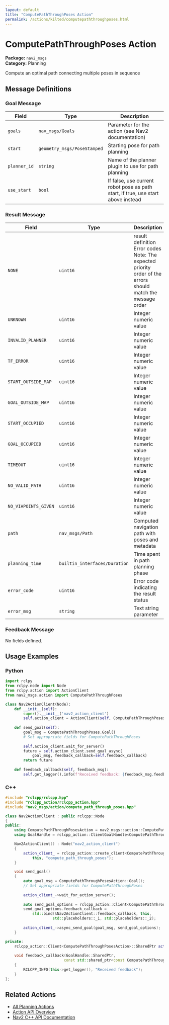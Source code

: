```yaml
---
layout: default
title: "ComputePathThroughPoses Action"
permalink: /actions/kilted/computepaththroughposes.html
---
```


# ComputePathThroughPoses Action

**Package:** `nav2_msgs`  
**Category:** Planning

Compute an optimal path connecting multiple poses in sequence

## Message Definitions

### Goal Message

| Field | Type | Description |
|-------|------|-------------|
| `goals` | `nav_msgs/Goals` | Parameter for the action (see Nav2 documentation) |
| `start` | `geometry_msgs/PoseStamped` | Starting pose for path planning |
| `planner_id` | `string` | Name of the planner plugin to use for path planning |
| `use_start` | `bool` | If false, use current robot pose as path start, if true, use start above instead |


### Result Message

| Field | Type | Description |
|-------|------|-------------|
| `NONE` | `uint16` | result definition Error codes Note: The expected priority order of the errors should match the message order |
| `UNKNOWN` | `uint16` | Integer numeric value |
| `INVALID_PLANNER` | `uint16` | Integer numeric value |
| `TF_ERROR` | `uint16` | Integer numeric value |
| `START_OUTSIDE_MAP` | `uint16` | Integer numeric value |
| `GOAL_OUTSIDE_MAP` | `uint16` | Integer numeric value |
| `START_OCCUPIED` | `uint16` | Integer numeric value |
| `GOAL_OCCUPIED` | `uint16` | Integer numeric value |
| `TIMEOUT` | `uint16` | Integer numeric value |
| `NO_VALID_PATH` | `uint16` | Integer numeric value |
| `NO_VIAPOINTS_GIVEN` | `uint16` | Integer numeric value |
| `path` | `nav_msgs/Path` | Computed navigation path with poses and metadata |
| `planning_time` | `builtin_interfaces/Duration` | Time spent in path planning phase |
| `error_code` | `uint16` | Error code indicating the result status |
| `error_msg` | `string` | Text string parameter |


### Feedback Message

No fields defined.


## Usage Examples

### Python

```python
import rclpy
from rclpy.node import Node
from rclpy.action import ActionClient
from nav2_msgs.action import ComputePathThroughPoses

class Nav2ActionClient(Node):
    def __init__(self):
        super().__init__('nav2_action_client')
        self.action_client = ActionClient(self, ComputePathThroughPoses, 'compute_path_through_poses')
        
    def send_goal(self):
        goal_msg = ComputePathThroughPoses.Goal()
        # Set appropriate fields for ComputePathThroughPoses
        
        self.action_client.wait_for_server()
        future = self.action_client.send_goal_async(
            goal_msg, feedback_callback=self.feedback_callback)
        return future
        
    def feedback_callback(self, feedback_msg):
        self.get_logger().info(f'Received feedback: {feedback_msg.feedback}')
```

### C++

```cpp
#include "rclcpp/rclcpp.hpp"
#include "rclcpp_action/rclcpp_action.hpp"
#include "nav2_msgs/action/compute_path_through_poses.hpp"

class Nav2ActionClient : public rclcpp::Node
{
public:
    using ComputePathThroughPosesAction = nav2_msgs::action::ComputePathThroughPoses;
    using GoalHandle = rclcpp_action::ClientGoalHandle<ComputePathThroughPosesAction>;

    Nav2ActionClient() : Node("nav2_action_client")
    {
        action_client_ = rclcpp_action::create_client<ComputePathThroughPosesAction>(
            this, "compute_path_through_poses");
    }

    void send_goal()
    {
        auto goal_msg = ComputePathThroughPosesAction::Goal();
        // Set appropriate fields for ComputePathThroughPoses
        
        action_client_->wait_for_action_server();
        
        auto send_goal_options = rclcpp_action::Client<ComputePathThroughPosesAction>::SendGoalOptions();
        send_goal_options.feedback_callback = 
            std::bind(&Nav2ActionClient::feedback_callback, this, 
                     std::placeholders::_1, std::placeholders::_2);
        
        action_client_->async_send_goal(goal_msg, send_goal_options);
    }

private:
    rclcpp_action::Client<ComputePathThroughPosesAction>::SharedPtr action_client_;
    
    void feedback_callback(GoalHandle::SharedPtr, 
                          const std::shared_ptr<const ComputePathThroughPosesAction::Feedback> feedback)
    {
        RCLCPP_INFO(this->get_logger(), "Received feedback");
    }
};
```

## Related Actions

- [All Planning Actions](/kilted/actions/index.html#planning)
- [Action API Overview](/kilted/actions/index.html)
- [Nav2 C++ API Documentation](/kilted/html/index.html)
